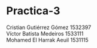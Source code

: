 # Practica-3
Cristian Gutiérrez Gómez 1532397  
Víctor Batista Medeiros 1533111  
Mohamed El Harrak Aeuil 1531115
